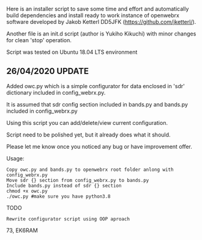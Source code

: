 Here is an installer script to save some time and effort 
and automatically build dependencies and install ready to work instance of openwebrx software developed by Jakob Ketterl DD5JFK 
(https://github.com/jketterl/).

Another file is an init.d script (author is Yukiho Kikuchi) with minor changes for clean 'stop' operation. 

Script was tested on Ubuntu 18.04 LTS environment

26/04/2020 UPDATE
--------------------
Added owc.py which is a simple configurator for data enclosed in 'sdr' dictionary included in config_webrx.py.

It is assumed that sdr config section included in bands.py and bands.py included in config_webrx.py

Using this script you can add/delete/view current configuration.

Script need to be polished yet, but it already does what it should.

Please let me know once you noticed any bug or have improvement offer.

Usage:

	Copy owc.py and bands.py to openwebrx root folder anlong with config_webrx.py
	Move sdr {} section from config_webrx.py to bands.py
	Include bands.py instead of sdr {} section
	chmod +x owc.py
	./owc.py #make sure you have python3.8 
    
TODO

	Rewrite configurator script using OOP aproach 
73,
EK6RAM
  
